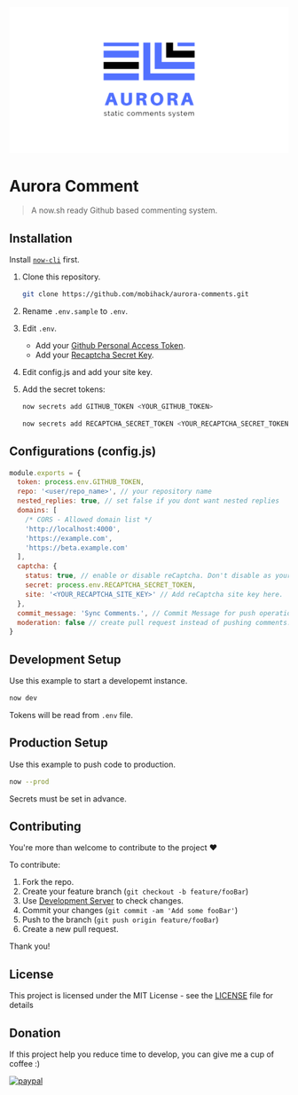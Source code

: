 ![Aurora - static comments system.](docs/banner.png)

# Aurora Comment

> A now.sh ready Github based commenting system.

## Installation

Install [`now-cli`](https://zeit.co/download) first.

1) Clone this repository.

    ```sh
    git clone https://github.com/mobihack/aurora-comments.git
    ```

2) Rename `.env.sample` to `.env`.
3) Edit `.env`.
   - Add your [Github Personal Access Token](https://github.com/settings/tokens).
   - Add your [Recaptcha Secret Key](https://www.google.com/recaptcha/).
 4) Edit config.js and add your site key.
 5) Add the secret tokens:

    ```sh
    now secrets add GITHUB_TOKEN <YOUR_GITHUB_TOKEN>
    ```

    ```sh
    now secrets add RECAPTCHA_SECRET_TOKEN <YOUR_RECAPTCHA_SECRET_TOKEN>
    ```

## Configurations (config.js)
```js
module.exports = {
  token: process.env.GITHUB_TOKEN,
  repo: '<user/repo_name>', // your repository name
  nested_replies: true, // set false if you dont want nested replies
  domains: [
    /* CORS - Allowed domain list */
    'http://localhost:4000',
    'https://example.com',
    'https://beta.example.com'
  ],
  captcha: {
    status: true, // enable or disable reCaptcha. Don't disable as your access token may get abuse.
    secret: process.env.RECAPTCHA_SECRET_TOKEN,
    site: '<YOUR_RECAPTCHA_SITE_KEY>' // Add reCaptcha site key here.
  },
  commit_message: 'Sync Comments.', // Commit Message for push operation.
  moderation: false // create pull request instead of pushing comments. Thsi feature has not been implemented.
}
```

## Development Setup

Use this example to start a developemt instance.

```sh
now dev
```

Tokens will be read from `.env` file.

## Production Setup

Use this example to push code to production.

```sh
now --prod
```

Secrets must be set in advance.

## Contributing

You're more than welcome to contribute to the project :heart:

To contribute:

1. Fork the repo.
2. Create your feature branch (`git checkout -b feature/fooBar`)
3. Use [Development Server](#development-setup) to check changes.
3. Commit your changes (`git commit -am 'Add some fooBar'`)
4. Push to the branch (`git push origin feature/fooBar`)
5. Create a new pull request.


Thank you!

## License

This project is licensed under the MIT License - see the [LICENSE](LICENSE) file for details

## Donation
If this project help you reduce time to develop, you can give me a cup of coffee :) 

[![paypal](https://www.paypalobjects.com/en_US/i/btn/btn_donateCC_LG.gif)](https://www.paypal.com/cgi-bin/webscr?cmd=_s-xclick&hosted_button_id=EKLDUBPHHLRE4&source=url)

